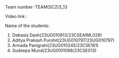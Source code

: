 Team number :TEAM(SC2)3_13

Video link :

Name of the students:
1. Debasis Dash(23UG010813/23CSEAIML028)
2. Aditya Prakash Purohit(23UG010797/23UG010797)
3. Annada Panigrahi(23UG010245/23CSE161)
4. Sudeepa Mund(23UG0101098/23CSE013)
